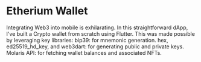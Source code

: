 # Etherium Wallet

Integrating Web3 into mobile is exhilarating. In this straightforward dApp, 
I've built a Crypto wallet from scratch using Flutter. 
This was made possible by leveraging key libraries:
bip39: for mnemonic generation.
hex, ed25519_hd_key, and web3dart: for generating public and private keys.
Molaris API: for fetching wallet balances and associated NFTs.
